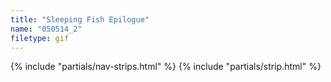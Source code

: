 ```yaml
---
title: "Sleeping Fish Epilogue"
name: "050514_2"
filetype: gif
---
```


{% include "partials/nav-strips.html" %}
{% include "partials/strip.html" %}